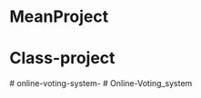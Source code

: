 # MeanProject
# Class-project
#   o n l i n e - v o t i n g - s y s t e m -  
 #   O n l i n e - V o t i n g _ s y s t e m  
 